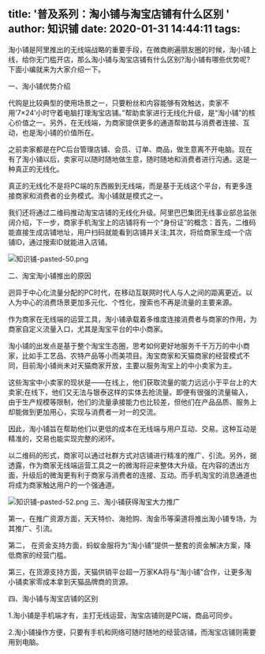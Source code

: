 title: '普及系列：淘小铺与淘宝店铺有什么区别 '
author: 知识铺
date: 2020-01-31 14:44:11
tags:
---
淘小铺是阿里推出的无线端战略的重要手段，在微商刷遍朋友圈的时候，淘小铺上线，给你无门槛开店，那么淘小铺与淘宝店铺有什么区别?淘小铺有哪些优势呢?下面小编就来为大家介绍一下。

一、淘小铺优势介绍

代购是比较典型的使用场景之一，只要粉丝和内容能够有效触达，卖家不用‘7×24’小时守着电脑打理淘宝店铺。”帮助卖家进行无线化升级，是“淘小铺”的核心价值之一。另外，在无线端，为商家提供更多的通道帮助其与消费者连接、互动，也是淘小铺的价值所在。

之前卖家都是在PC后台管理店铺、会员、订单、商品，做生意离不开电脑。现在有了淘小铺以后，卖家可以随时随地做生意，随时随地和消费者进行沟通。这是一种真正的无线化。

真正的无线化不是将PC端的东西搬到无线端，而是基于无线这个平台，有更多连接商家和消费者的业务模式。淘小铺就是模式之一。

我们还将通过二维码推动淘宝店铺的无线化升级。阿里巴巴集团无线事业部总监张阔介绍，下一步，商家手机淘宝上的店铺将有一个“身份证”的概念：首先，二维码能直接生成店铺地址，用户扫码就能看到店铺并关注;其次，将给商家生成一个店铺ID，通过搜索ID就能进入店铺。


![知识铺-pasted-50.png](https:\/\/blog.zshipu.com/txp/images/pasted-50.png)


二、淘宝淘小铺推出的原因

迥异于中心化流量分配的PC时代，在移动互联网时代人与人之间的距离更近。以人为中心的消费场景更加多元化、个性化，搜索也不再是流量的主要来源。

作为商家在无线端的运营工具，淘小铺承载着多维度连接消费者与商家的作用，为商家自定义流量入口，尤其是淘宝平台的中小商家。

淘小铺的出发点是基于整个淘宝生态圈，思考如何更好地服务千千万万的中小商家，比如手工艺品、农特产品等小而美项目。淘宝商家和天猫商家的经营模式不同，目前淘小铺尚未对天猫商家开放，主要以服务淘宝上的中小卖家为主。

这些淘宝中小卖家的现状是——在线上，他们获取流量的能力远远小于平台上的大卖家;在线下，他们又无法与银泰这样的实体去抢流量。即便有很强的流量输入，由于生产规模等限制，他们的流量承接能力也比较差，但他们在产品品质、服务上却能做到更加用心，实现与消费者一对一的交流。

因此，淘小铺旨在帮助他们以更低的成本在无线端与用户互动、交易。这种互动是精准的，交易也能实现完整的闭环。

以二维码的形式，商家可以通过社群方式对店铺进行精准的推广、引流。另外，据透露，作为商家无线端运营工具之一的微淘将迎来整体大升级。在内容的透出方面，升级后的微淘更有利于商家与消费者的连接、互动。而手机淘宝的消息通道也将成为商家触达用户的一个强通道。


![知识铺-pasted-52.png](https:\/\/blog.zshipu.com/txp/images/pasted-52.png)
三、淘小铺获得淘宝大力推广

第一，在推广资源方面，天天特价、海抢购、淘金币等渠道将推出淘小铺专场，为其推广、引流。

第二， 在资金支持方面，蚂蚁金服将为“淘小铺”提供一整套的资金解决方案，降低商家的经营门槛。

第三，在货源支持方面，天猫供销平台超一万家KA将与“淘小铺”合作，让更多淘小铺卖家零成本拿到天猫品牌商的货源。

四、淘小铺与淘宝店铺的区别

1.淘小铺是手机端才有，主打无线运营，淘宝店铺则是PC端，商品可同步。

2.淘小铺操作方便，只要有手机和网络可随时随地的经营店铺，而淘宝店铺则需要用到电脑。
